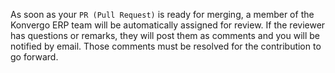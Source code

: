 As soon as your `PR (Pull Request)` is ready for merging, a member of
the Konvergo ERP team will be automatically assigned for review. If the reviewer
has questions or remarks, they will post them as comments and you will
be notified by email. Those comments must be resolved for the
contribution to go forward.
